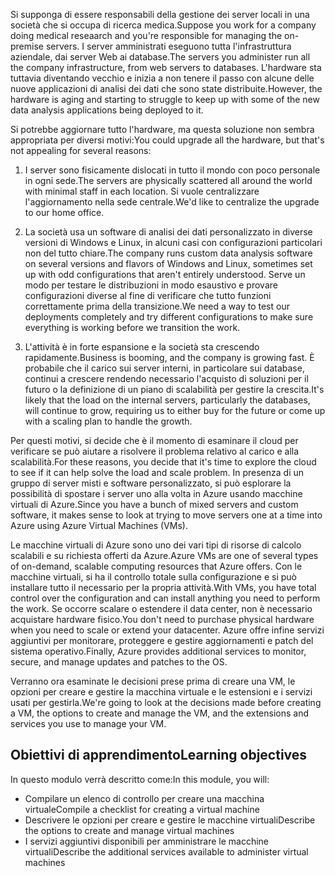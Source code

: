 <span data-ttu-id="2d48b-101">Si supponga di essere responsabili della gestione dei server locali in una società che si occupa di ricerca medica.</span><span class="sxs-lookup"><span data-stu-id="2d48b-101">Suppose you work for a company doing medical reseaarch and you're responsible for managing the on-premise servers.</span></span> <span data-ttu-id="2d48b-102">I server amministrati eseguono tutta l'infrastruttura aziendale, dai server Web ai database.</span><span class="sxs-lookup"><span data-stu-id="2d48b-102">The servers you administer run all the company infrastructure, from web servers to databases.</span></span> <span data-ttu-id="2d48b-103">L'hardware sta tuttavia diventando vecchio e inizia a non tenere il passo con alcune delle nuove applicazioni di analisi dei dati che sono state distribuite.</span><span class="sxs-lookup"><span data-stu-id="2d48b-103">However, the hardware is aging and starting to struggle to keep up with some of the new data analysis applications being deployed to it.</span></span>

<span data-ttu-id="2d48b-104">Si potrebbe aggiornare tutto l'hardware, ma questa soluzione non sembra appropriata per diversi motivi:</span><span class="sxs-lookup"><span data-stu-id="2d48b-104">You could upgrade all the hardware, but that's not appealing for several reasons:</span></span>

1. <span data-ttu-id="2d48b-105">I server sono fisicamente dislocati in tutto il mondo con poco personale in ogni sede.</span><span class="sxs-lookup"><span data-stu-id="2d48b-105">The servers are physically scattered all around the world with minimal staff in each location.</span></span> <span data-ttu-id="2d48b-106">Si vuole centralizzare l'aggiornamento nella sede centrale.</span><span class="sxs-lookup"><span data-stu-id="2d48b-106">We'd like to centralize the upgrade to our home office.</span></span>

1. <span data-ttu-id="2d48b-107">La società usa un software di analisi dei dati personalizzato in diverse versioni di Windows e Linux, in alcuni casi con configurazioni particolari non del tutto chiare.</span><span class="sxs-lookup"><span data-stu-id="2d48b-107">The company runs custom data analysis software on several versions and flavors of Windows and Linux, sometimes set up with odd configurations that aren't entirely understood.</span></span> <span data-ttu-id="2d48b-108">Serve un modo per testare le distribuzioni in modo esaustivo e provare configurazioni diverse al fine di verificare che tutto funzioni correttamente prima della transizione.</span><span class="sxs-lookup"><span data-stu-id="2d48b-108">We need a way to test our deployments completely and try different configurations to make sure everything is working before we transition the work.</span></span>

1. <span data-ttu-id="2d48b-109">L'attività è in forte espansione e la società sta crescendo rapidamente.</span><span class="sxs-lookup"><span data-stu-id="2d48b-109">Business is booming, and the company is growing fast.</span></span> <span data-ttu-id="2d48b-110">È probabile che il carico sui server interni, in particolare sui database, continui a crescere rendendo necessario l'acquisto di soluzioni per il futuro o la definizione di un piano di scalabilità per gestire la crescita.</span><span class="sxs-lookup"><span data-stu-id="2d48b-110">It's likely that the load on the internal servers, particularly the databases, will continue to grow, requiring us to either buy for the future or come up with a scaling plan to handle the growth.</span></span>

<span data-ttu-id="2d48b-111">Per questi motivi, si decide che è il momento di esaminare il cloud per verificare se può aiutare a risolvere il problema relativo al carico e alla scalabilità.</span><span class="sxs-lookup"><span data-stu-id="2d48b-111">For these reasons, you decide that it's time to explore the cloud to see if it can help solve the load and scale problem.</span></span> <span data-ttu-id="2d48b-112">In presenza di un gruppo di server misti e software personalizzato, si può esplorare la possibilità di spostare i server uno alla volta in Azure usando macchine virtuali di Azure.</span><span class="sxs-lookup"><span data-stu-id="2d48b-112">Since you have a bunch of mixed servers and custom software, it makes sense to look at trying to move servers one at a time into Azure using Azure Virtual Machines (VMs).</span></span>

<span data-ttu-id="2d48b-113">Le macchine virtuali di Azure sono uno dei vari tipi di risorse di calcolo scalabili e su richiesta offerti da Azure.</span><span class="sxs-lookup"><span data-stu-id="2d48b-113">Azure VMs are one of several types of on-demand, scalable computing resources that Azure offers.</span></span> <span data-ttu-id="2d48b-114">Con le macchine virtuali, si ha il controllo totale sulla configurazione e si può installare tutto il necessario per la propria attività.</span><span class="sxs-lookup"><span data-stu-id="2d48b-114">With VMs, you have total control over the configuration and can install anything you need to perform the work.</span></span> <span data-ttu-id="2d48b-115">Se occorre scalare o estendere il data center, non è necessario acquistare hardware fisico.</span><span class="sxs-lookup"><span data-stu-id="2d48b-115">You don't need to purchase physical hardware when you need to scale or extend your datacenter.</span></span> <span data-ttu-id="2d48b-116">Azure offre infine servizi aggiuntivi per monitorare, proteggere e gestire aggiornamenti e patch del sistema operativo.</span><span class="sxs-lookup"><span data-stu-id="2d48b-116">Finally, Azure provides additional services to monitor, secure, and manage updates and patches to the OS.</span></span>

<span data-ttu-id="2d48b-117">Verranno ora esaminate le decisioni prese prima di creare una VM, le opzioni per creare e gestire la macchina virtuale e le estensioni e i servizi usati per gestirla.</span><span class="sxs-lookup"><span data-stu-id="2d48b-117">We're going to look at the decisions made before creating a VM, the options to create and manage the VM, and the extensions and services you use to manage your VM.</span></span>

## <a name="learning-objectives"></a><span data-ttu-id="2d48b-118">Obiettivi di apprendimento</span><span class="sxs-lookup"><span data-stu-id="2d48b-118">Learning objectives</span></span>

<span data-ttu-id="2d48b-119">In questo modulo verrà descritto come:</span><span class="sxs-lookup"><span data-stu-id="2d48b-119">In this module, you will:</span></span>

- <span data-ttu-id="2d48b-120">Compilare un elenco di controllo per creare una macchina virtuale</span><span class="sxs-lookup"><span data-stu-id="2d48b-120">Compile a checklist for creating a virtual machine</span></span>
- <span data-ttu-id="2d48b-121">Descrivere le opzioni per creare e gestire le macchine virtuali</span><span class="sxs-lookup"><span data-stu-id="2d48b-121">Describe the options to create and manage virtual machines</span></span>
- <span data-ttu-id="2d48b-122">I servizi aggiuntivi disponibili per amministrare le macchine virtuali</span><span class="sxs-lookup"><span data-stu-id="2d48b-122">Describe the additional services available to administer virtual machines</span></span>
